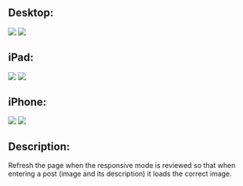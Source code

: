 ## Desktop:
![](assets/img/SS_1.png)
![](assets/img/SS_2.png)

## iPad:
![](assets/img/SS_3.png)
![](assets/img/SS_4.png)

## iPhone:
![](assets/img/SS_5.png)
![](assets/img/SS_6.png)

## Description:
Refresh the page when the responsive mode is reviewed so that when entering a post (image and its description) it loads the correct image.